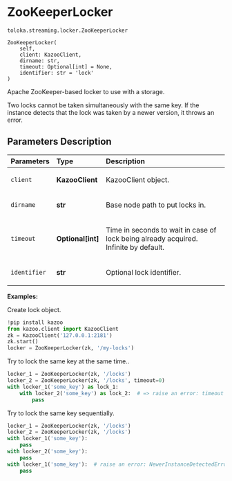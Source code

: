 # ZooKeeperLocker
`toloka.streaming.locker.ZooKeeperLocker`

```
ZooKeeperLocker(
    self,
    client: KazooClient,
    dirname: str,
    timeout: Optional[int] = None,
    identifier: str = 'lock'
)
```

Apache ZooKeeper-based locker to use with a storage.


Two locks cannot be taken simultaneously with the same key.
If the instance detects that the lock was taken by a newer version, it throws an error.

## Parameters Description

| Parameters | Type | Description |
| :----------| :----| :-----------|
`client`|**KazooClient**|<p>KazooClient object.</p>
`dirname`|**str**|<p>Base node path to put locks in.</p>
`timeout`|**Optional\[int\]**|<p>Time in seconds to wait in case of lock being already acquired. Infinite by default.</p>
`identifier`|**str**|<p>Optional lock identifier.</p>

**Examples:**

Create lock object.

```python
!pip install kazoo
from kazoo.client import KazooClient
zk = KazooClient('127.0.0.1:2181')
zk.start()
locker = ZooKeeperLocker(zk, '/my-locks')
```

Try to lock the same key at the same time..

```python
locker_1 = ZooKeeperLocker(zk, '/locks')
locker_2 = ZooKeeperLocker(zk, '/locks', timeout=0)
with locker_1('some_key') as lock_1:
    with locker_2('some_key') as lock_2:  # => raise an error: timeout
        pass
```

Try to lock the same key sequentially.

```python
locker_1 = ZooKeeperLocker(zk, '/locks')
locker_2 = ZooKeeperLocker(zk, '/locks')
with locker_1('some_key'):
    pass
with locker_2('some_key'):
    pass
with locker_1('some_key'):  # raise an error: NewerInstanceDetectedError
    pass
```
